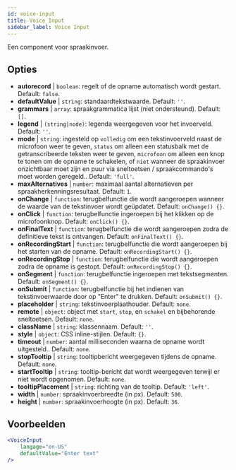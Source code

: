 ```yaml
---
id: voice-input
title: Voice Input
sidebar_label: Voice Input
---
```


Een component voor spraakinvoer.

## Opties

* __autorecord__ | `boolean`: regelt of de opname automatisch wordt gestart. Default: `false`.
* __defaultValue__ | `string`: standaardtekstwaarde. Default: `''`.
* __grammars__ | `array`: spraakgrammatica lijst (niet ondersteund). Default: `[]`.
* __legend__ | `(string|node)`: legenda weergegeven voor het invoerveld. Default: `''`.
* __mode__ | `string`: ingesteld op `volledig` om een tekstinvoerveld naast de microfoon weer te geven, `status` om alleen een statusbalk met de getranscribeerde teksten weer te geven, `microfoon` om alleen een knop te tonen om de opname te schakelen, of `niet` wanneer de spraakinvoer onzichtbaar moet zijn en puur via sneltoetsen / spraakcommando's moet worden geregeld.. Default: `'full'`.
* __maxAlternatives__ | `number`: maximaal aantal alternatieven per spraakherkenningsresultaat. Default: `1`.
* __onChange__ | `function`: terugbelfunctie die wordt aangeroepen wanneer de waarde van de tekstinvoer wordt geüpdatet. Default: `onChange() {}`.
* __onClick__ | `function`: terugbelfunctie ingeroepen bij het klikken op de microfoonknop. Default: `onClick() {}`.
* __onFinalText__ | `function`: terugbelfunctie die wordt aangeroepen zodra de definitieve tekst is ontvangen. Default: `onFinalText() {}`.
* __onRecordingStart__ | `function`: terugbelfunctie die wordt aangeroepen bij het starten van de opname. Default: `onRecordingStart() {}`.
* __onRecordingStop__ | `function`: terugbelfunctie die wordt aangeroepen zodra de opname is gestopt. Default: `onRecordingStop() {}`.
* __onSegment__ | `function`: terugbelfunctie ingeroepen met tekstsegmenten. Default: `onSegment() {}`.
* __onSubmit__ | `function`: terugbelfunctie bij het indienen van tekstinvoerwaarde door op "Enter" te drukken. Default: `onSubmit() {}`.
* __placeholder__ | `string`: tekstinvoerplaathouder. Default: `none`.
* __remote__ | `object`: object met `start`, `stop`, en `schakel` en bijbehorende sneltoetsen. Default: `none`.
* __className__ | `string`: klassennaam. Default: `''`.
* __style__ | `object`: CSS inline-stijlen. Default: `{}`.
* __timeout__ | `number`: aantal milliseconden waarna de opname wordt uitgesteld.. Default: `none`.
* __stopTooltip__ | `string`: tooltipbericht weergegeven tijdens de opname. Default: `none`.
* __startTooltip__ | `string`: tooltip-bericht dat wordt weergegeven terwijl er niet wordt opgenomen. Default: `none`.
* __tooltipPlacement__ | `string`: richting van de tooltip. Default: `'left'`.
* __width__ | `number`: spraakinvoerbreedte (in px). Default: `500`.
* __height__ | `number`: spraakinvoerhoogte (in px). Default: `36`.


## Voorbeelden

```jsx live
<VoiceInput
    langage="en-US"
    defaultValue="Enter text"
/>
```



